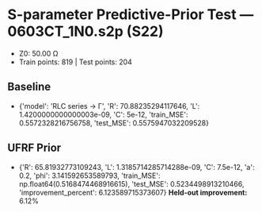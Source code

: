 # S-parameter Predictive-Prior Test — 0603CT_1N0.s2p (S22)
- Z0: 50.00 Ω
- Train points: 819  |  Test points: 204

## Baseline
- {'model': 'RLC series -> Γ', 'R': 70.88235294117646, 'L': 1.4200000000000003e-09, 'C': 5e-12, 'train_MSE': 0.5572328216756758, 'test_MSE': 0.5575947032209528}

## UFRF Prior
- {'R': 65.81932773109243, 'L': 1.3185714285714288e-09, 'C': 7.5e-12, 'a': 0.2, 'phi': 3.141592653589793, 'train_MSE': np.float64(0.5168474468916615), 'test_MSE': 0.5234498913210466, 'improvement_percent': 6.123589715373607}
**Held-out improvement:** 6.12%